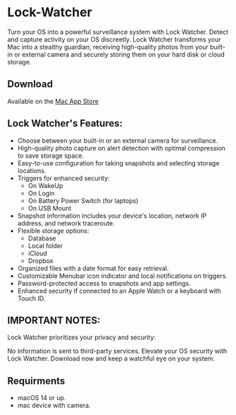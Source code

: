 # Lock-Watcher
Turn your OS into a powerful surveillance system with Lock Watcher. Detect and capture activity on your OS discreetly. Lock Watcher transforms your Mac into a stealthy guardian, receiving high-quality photos from your built-in or external camera and securely storing them on your hard disk or cloud storage.

## Download
Available on the [Mac App Store](https://apps.apple.com/app/lock-watcher/id1583462846)

## Lock Watcher's Features:

* Choose between your built-in or an external camera for surveillance.
* High-quality photo capture on alert detection with optimal compression to save storage space.
* Easy-to-use configuration for taking snapshots and selecting storage locations.
* Triggers for enhanced security:
  - On WakeUp
  - On Login
  - On Battery Power Switch (for laptops)
  - On USB Mount
* Snapshot information includes your device's location, network IP address, and network traceroute.
* Flexible storage options:
  - Database
  - Local folder
  - iCloud
  - Dropbox
* Organized files with a date format for easy retrieval.
* Customizable Menubar icon indicator and local notifications on triggers.
* Password-protected access to snapshots and app settings.
* Enhanced security if connected to an Apple Watch or a keyboard with Touch ID.


## IMPORTANT NOTES:
Lock Watcher prioritizes your privacy and security:

No information is sent to third-party services.
Elevate your OS security with Lock Watcher. Download now and keep a watchful eye on your system.

## Requirments
* macOS 14 or up.
* mac device with camera.

